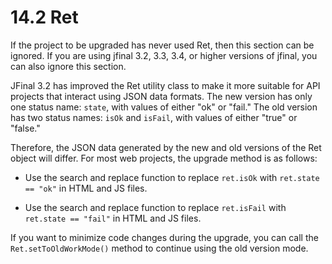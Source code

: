 # 14.2 Ret
If the project to be upgraded has never used Ret, then this section can be ignored. If you are using jfinal 3.2, 3.3, 3.4, or higher versions of jfinal, you can also ignore this section.

JFinal 3.2 has improved the Ret utility class to make it more suitable for API projects that interact using JSON data formats. The new version has only one status name: `state`, with values of either "ok" or "fail." The old version has two status names: `isOk` and `isFail`, with values of either "true" or "false."

Therefore, the JSON data generated by the new and old versions of the Ret object will differ. For most web projects, the upgrade method is as follows:

- Use the search and replace function to replace `ret.isOk` with `ret.state == "ok"` in HTML and JS files.

- Use the search and replace function to replace `ret.isFail` with `ret.state == "fail"` in HTML and JS files.

If you want to minimize code changes during the upgrade, you can call the `Ret.setToOldWorkMode()` method to continue using the old version mode.